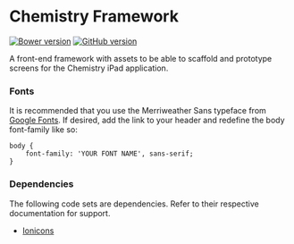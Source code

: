 # Chemistry Framework

[![Bower version](https://badge.fury.io/bo/chemistry-framework.svg)](http://badge.fury.io/bo/chemistry-framework)
[![GitHub version](https://badge.fury.io/gh/ChemistryApp%2Fchemistry-framework.svg)](http://badge.fury.io/gh/ChemistryApp%2Fchemistry-framework)

A front-end framework with assets to be able to scaffold and prototype screens for the Chemistry iPad application.

### Fonts

It is recommended that you use the Merriweather Sans typeface from [Google Fonts](https://www.google.com/fonts/specimen/Merriweather+Sans). If desired, add the link to your header and redefine the body font-family like so:

```
body {
    font-family: 'YOUR FONT NAME', sans-serif;
}
```

### Dependencies

The following code sets are dependencies. Refer to their respective documentation for support.

* [Ionicons](https://github.com/driftyco/ionicons)
